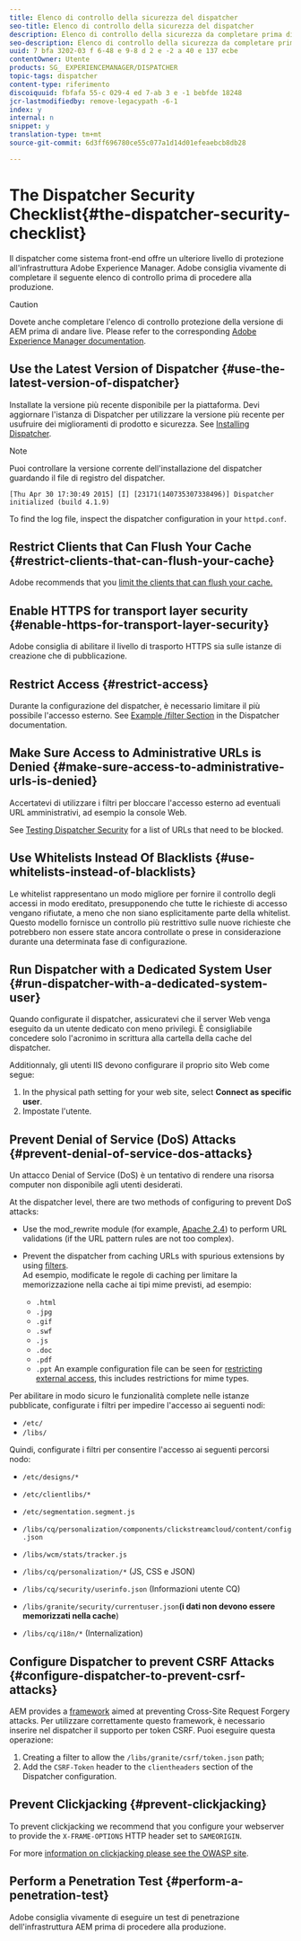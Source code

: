 ```yaml
---
title: Elenco di controllo della sicurezza del dispatcher
seo-title: Elenco di controllo della sicurezza del dispatcher
description: Elenco di controllo della sicurezza da completare prima di iniziare la produzione.
seo-description: Elenco di controllo della sicurezza da completare prima di iniziare la produzione.
uuid: 7 bfa 3202-03 f 6-48 e 9-8 d 2 e -2 a 40 e 137 ecbe
contentOwner: Utente
products: SG_ EXPERIENCEMANAGER/DISPATCHER
topic-tags: dispatcher
content-type: riferimento
discoiquuid: fbfafa 55-c 029-4 ed 7-ab 3 e -1 bebfde 18248
jcr-lastmodifiedby: remove-legacypath -6-1
index: y
internal: n
snippet: y
translation-type: tm+mt
source-git-commit: 6d3ff696780ce55c077a1d14d01efeaebcb8db28

---
```



# The Dispatcher Security Checklist{#the-dispatcher-security-checklist}

<!-- 

Comment Type: remark
Last Modified By: unknown unknown (ims-author-00AF43764F54BE740A490D44@AdobeID)
Last Modified Date: 2015-06-05T05:14:35.365-0400

<p>Food for thought listed on <a href="https://jira.corp.adobe.com/browse/DOC-5649">DOC-5649</a>. To be considered while proof-reading.</p> 
<p> </p>

 -->

Il dispatcher come sistema front-end offre un ulteriore livello di protezione all&#39;infrastruttura Adobe Experience Manager. Adobe consiglia vivamente di completare il seguente elenco di controllo prima di procedere alla produzione.

>[!CAUTION]
>
>Dovete anche completare l&#39;elenco di controllo protezione della versione di AEM prima di andare live. Please refer to the corresponding [Adobe Experience Manager documentation](https://helpx.adobe.com/experience-manager/6-3/sites/administering/using/security-checklist.html).

## Use the Latest Version of Dispatcher {#use-the-latest-version-of-dispatcher}

Installate la versione più recente disponibile per la piattaforma. Devi aggiornare l&#39;istanza di Dispatcher per utilizzare la versione più recente per usufruire dei miglioramenti di prodotto e sicurezza. See [Installing Dispatcher](dispatcher-install.md).

>[!NOTE]
>
>Puoi controllare la versione corrente dell&#39;installazione del dispatcher guardando il file di registro del dispatcher.
>
>`[Thu Apr 30 17:30:49 2015] [I] [23171(140735307338496)] Dispatcher initialized (build 4.1.9)`
>
>To find the log file, inspect the dispatcher configuration in your `httpd.conf`.

## Restrict Clients that Can Flush Your Cache {#restrict-clients-that-can-flush-your-cache}

Adobe recommends that you [limit the clients that can flush your cache.](dispatcher-configuration.md#limiting-the-clients-that-can-flush-the-cache)

## Enable HTTPS for transport layer security {#enable-https-for-transport-layer-security}

Adobe consiglia di abilitare il livello di trasporto HTTPS sia sulle istanze di creazione che di pubblicazione.

<!-- 

Comment Type: remark
Last Modified By: unknown unknown (ims-author-00AF43764F54BE740A490D44@AdobeID)
Last Modified Date: 2015-06-26T04:41:28.841-0400

<p>Recommended to have SSL termination, front end SSL.</p> 
<p>Question is do we want to have SSL communication between dispatcher and AEM instances (publish and/or author).</p> 
<p>We might want to have two items:</p> 
<ul> 
 <li>MUST HTTPS clients -&gt; dispatcher / load balancer</li> 
 <li>NICE load balancer -&gt; dispatcher<br /> </li> 
 <li>NICE dispatcher -&gt; instances if sensitive information such as credit cards / or infrastructure requirements such as DMZ</li> 
</ul>

 -->

## Restrict Access {#restrict-access}

Durante la configurazione del dispatcher, è necessario limitare il più possibile l&#39;accesso esterno. See [Example /filter Section](dispatcher-configuration.md#main-pars_184_1_title) in the Dispatcher documentation.

## Make Sure Access to Administrative URLs is Denied {#make-sure-access-to-administrative-urls-is-denied}

Accertatevi di utilizzare i filtri per bloccare l&#39;accesso esterno ad eventuali URL amministrativi, ad esempio la console Web.

See [Testing Dispatcher Security](dispatcher-configuration.md#testing-dispatcher-security) for a list of URLs that need to be blocked.

## Use Whitelists Instead Of Blacklists {#use-whitelists-instead-of-blacklists}

Le whitelist rappresentano un modo migliore per fornire il controllo degli accessi in modo ereditato, presupponendo che tutte le richieste di accesso vengano rifiutate, a meno che non siano esplicitamente parte della whitelist. Questo modello fornisce un controllo più restrittivo sulle nuove richieste che potrebbero non essere state ancora controllate o prese in considerazione durante una determinata fase di configurazione.

## Run Dispatcher with a Dedicated System User {#run-dispatcher-with-a-dedicated-system-user}

Quando configurate il dispatcher, assicuratevi che il server Web venga eseguito da un utente dedicato con meno privilegi. È consigliabile concedere solo l&#39;acronimo in scrittura alla cartella della cache del dispatcher.

Additionnaly, gli utenti IIS devono configurare il proprio sito Web come segue:

1. In the physical path setting for your web site, select **Connect as specific user**.
1. Impostate l&#39;utente.

## Prevent Denial of Service (DoS) Attacks {#prevent-denial-of-service-dos-attacks}

Un attacco Denial of Service (DoS) è un tentativo di rendere una risorsa computer non disponibile agli utenti desiderati.

At the dispatcher level, there are two methods of configuring to prevent DoS attacks: [](https://docs.adobe.com/content/docs/en/dispatcher.html#/filter (Filters))

* Use the mod_rewrite module (for example, [Apache 2.4](https://httpd.apache.org/docs/2.4/mod/mod_rewrite.html)) to perform URL validations (if the URL pattern rules are not too complex).

* Prevent the dispatcher from caching URLs with spurious extensions by using [filters](dispatcher-configuration.md#configuring-access-to-conten-tfilter).\
   Ad esempio, modificate le regole di caching per limitare la memorizzazione nella cache ai tipi mime previsti, ad esempio:

   * `.html`
   * `.jpg`
   * `.gif`
   * `.swf`
   * `.js`
   * `.doc`
   * `.pdf`
   * `.ppt`
   An example configuration file can be seen for [restricting external access](#restrict-access), this includes restrictions for mime types.

Per abilitare in modo sicuro le funzionalità complete nelle istanze pubblicate, configurate i filtri per impedire l&#39;accesso ai seguenti nodi:

* `/etc/`
* `/libs/`

Quindi, configurate i filtri per consentire l&#39;accesso ai seguenti percorsi nodo:

* `/etc/designs/*`
* `/etc/clientlibs/*`
* `/etc/segmentation.segment.js`
* `/libs/cq/personalization/components/clickstreamcloud/content/config.json`
* `/libs/wcm/stats/tracker.js`
* `/libs/cq/personalization/*` (JS, CSS e JSON)
* `/libs/cq/security/userinfo.json` (Informazioni utente CQ)
* `/libs/granite/security/currentuser.json`**(i dati non devono essere memorizzati nella cache**)

* `/libs/cq/i18n/*` (Internalization)

<!-- 

Comment Type: remark
Last Modified By: unknown unknown (ims-author-00AF43764F54BE740A490D44@AdobeID)
Last Modified Date: 2015-06-26T04:38:17.016-0400

<p>We need to highlight whether a path applies to all versions or specific ones.<br /> </p>

 -->

## Configure Dispatcher to prevent CSRF Attacks {#configure-dispatcher-to-prevent-csrf-attacks}

AEM provides a [framework](https://helpx.adobe.com/experience-manager/6-3/sites/administering/using/security-checklist.html#verification-steps) aimed at preventing Cross-Site Request Forgery attacks. Per utilizzare correttamente questo framework, è necessario inserire nel dispatcher il supporto per token CSRF. Puoi eseguire questa operazione:

1. Creating a filter to allow the `/libs/granite/csrf/token.json` path;
1. Add the `CSRF-Token` header to the `clientheaders` section of the Dispatcher configuration.

## Prevent Clickjacking {#prevent-clickjacking}

To prevent clickjacking we recommend that you configure your webserver to provide the `X-FRAME-OPTIONS` HTTP header set to `SAMEORIGIN`.

For more [information on clickjacking please see the OWASP site](https://www.owasp.org/index.php/Clickjacking).

## Perform a Penetration Test {#perform-a-penetration-test}

Adobe consiglia vivamente di eseguire un test di penetrazione dell&#39;infrastruttura AEM prima di procedere alla produzione.

